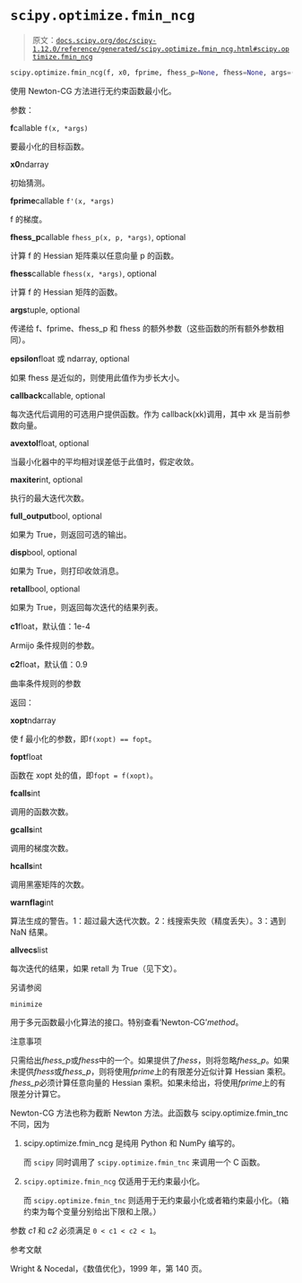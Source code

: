 # `scipy.optimize.fmin_ncg`

> 原文：[`docs.scipy.org/doc/scipy-1.12.0/reference/generated/scipy.optimize.fmin_ncg.html#scipy.optimize.fmin_ncg`](https://docs.scipy.org/doc/scipy-1.12.0/reference/generated/scipy.optimize.fmin_ncg.html#scipy.optimize.fmin_ncg)

```py
scipy.optimize.fmin_ncg(f, x0, fprime, fhess_p=None, fhess=None, args=(), avextol=1e-05, epsilon=1.4901161193847656e-08, maxiter=None, full_output=0, disp=1, retall=0, callback=None, c1=0.0001, c2=0.9)
```

使用 Newton-CG 方法进行无约束函数最小化。

参数：

**f**callable `f(x, *args)`

要最小化的目标函数。

**x0**ndarray

初始猜测。

**fprime**callable `f'(x, *args)`

f 的梯度。

**fhess_p**callable `fhess_p(x, p, *args)`, optional

计算 f 的 Hessian 矩阵乘以任意向量 p 的函数。

**fhess**callable `fhess(x, *args)`, optional

计算 f 的 Hessian 矩阵的函数。

**args**tuple, optional

传递给 f、fprime、fhess_p 和 fhess 的额外参数（这些函数的所有额外参数相同）。

**epsilon**float 或 ndarray, optional

如果 fhess 是近似的，则使用此值作为步长大小。

**callback**callable, optional

每次迭代后调用的可选用户提供函数。作为 callback(xk)调用，其中 xk 是当前参数向量。

**avextol**float, optional

当最小化器中的平均相对误差低于此值时，假定收敛。

**maxiter**int, optional

执行的最大迭代次数。

**full_output**bool, optional

如果为 True，则返回可选的输出。

**disp**bool, optional

如果为 True，则打印收敛消息。

**retall**bool, optional

如果为 True，则返回每次迭代的结果列表。

**c1**float，默认值：1e-4

Armijo 条件规则的参数。

**c2**float，默认值：0.9

曲率条件规则的参数

返回：

**xopt**ndarray

使 f 最小化的参数，即`f(xopt) == fopt`。

**fopt**float

函数在 xopt 处的值，即`fopt = f(xopt)`。

**fcalls**int

调用的函数次数。

**gcalls**int

调用的梯度次数。

**hcalls**int

调用黑塞矩阵的次数。

**warnflag**int

算法生成的警告。1：超过最大迭代次数。2：线搜索失败（精度丢失）。3：遇到 NaN 结果。

**allvecs**list

每次迭代的结果，如果 retall 为 True（见下文）。

另请参阅

`minimize`

用于多元函数最小化算法的接口。特别查看‘Newton-CG’*method*。

注意事项

只需给出*fhess_p*或*fhess*中的一个。如果提供了*fhess*，则将忽略*fhess_p*。如果未提供*fhess*或*fhess_p*，则将使用*fprime*上的有限差分近似计算 Hessian 乘积。*fhess_p*必须计算任意向量的 Hessian 乘积。如果未给出，将使用*fprime*上的有限差分计算它。

Newton-CG 方法也称为截断 Newton 方法。此函数与 scipy.optimize.fmin_tnc 不同，因为

1.  scipy.optimize.fmin_ncg 是纯用 Python 和 NumPy 编写的。

    而 `scipy` 同时调用了 `scipy.optimize.fmin_tnc` 来调用一个 C 函数。

1.  `scipy.optimize.fmin_ncg` 仅适用于无约束最小化。

    而 `scipy.optimize.fmin_tnc` 则适用于无约束最小化或者箱约束最小化。（箱约束为每个变量分别给出下限和上限。）

参数 *c1* 和 *c2* 必须满足 `0 < c1 < c2 < 1`。

参考文献

Wright & Nocedal，《数值优化》，1999 年，第 140 页。
